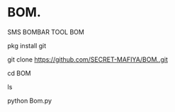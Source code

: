 # BOM.
SMS BOMBAR TOOL BOM











pkg install git











git clone https://github.com/SECRET-MAFIYA/BOM..git















cd BOM










ls













python Bom.py
